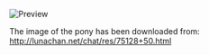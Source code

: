 ![Preview](https://raw.github.com/GNU-Pony/artwork/master/SYSLINUX/vesamenu/16:9/fluttershy+fly/preview.png)

The image of the pony has been downloaded from:
    http://lunachan.net/chat/res/75128+50.html
